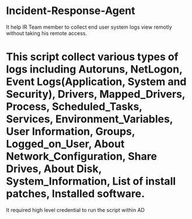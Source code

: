 # Incident-Response-Agent
It help IR Team member to collect end user system logs view remotly without taking his remote access.
# This script collect various types of logs including Autoruns, NetLogon, Event Logs(Application, System and Security), Drivers, Mapped_Drivers, Process, Scheduled_Tasks, Services, Environment_Variables, User Information, Groups, Logged_on_User, About Network_Configuration, Share Drives, About Disk, System_Information, List of install patches, Installed software.

It required high level credential to run the script within AD
